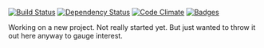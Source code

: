 [![Build Status](http://img.shields.io/travis/pikesley/universe.svg)](https://travis-ci.org/pikesley/universe)
[![Dependency Status](http://img.shields.io/gemnasium/pikesley/universe.svg)](https://gemnasium.com/pikesley/universe)
[![Code Climate](http://img.shields.io/codeclimate/github/pikesley/universe.svg)](https://codeclimate.com/github/pikesley/universe)
[![Badges](http://img.shields.io/:badges-4/4-ff6799.svg)](https://github.com/badges/badgerbadgerbadger)

Working on a new project. Not really started yet. But just wanted to throw it out here anyway to gauge interest.
